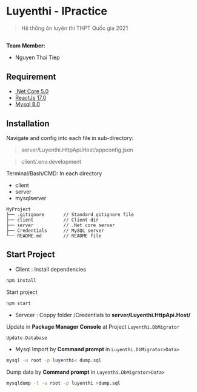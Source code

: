# Luyenthi - IPractice

> Hệ thống ôn luyện thi THPT Quốc gia 2021

##

**Team Member:**

- Nguyen Thai Tiep

## Requirement

- [.Net Core 5.0](https://docs.microsoft.com/en-us/ef/core/)
- [ReactJs 17.0](https://reactjs.org/docs/getting-started.html)
- [Mysql 8.0](https://dev.mysql.com/downloads/)

## Installation

Navigate and config into each file in sub-directory:

> server/Luyenthi.HttpApi.Host/appconfig.json

> client/.env.development

Terminal/Bash/CMD:
In each directory

- client
- server
- mysqlserver

```
MyProject
├── .gitignore       // Standard gitignore file
├── client           // Client dir
├── server           // .Net core server
├── Credentials      // MySQL server
└── README.md        // README file

```

## Start Project

- Client :
  Install dependencies

```sh
npm install
```

Start project

```sh
npm start
```

- Servcer :
  Coppy folder /Credentials to **server/Luyenthi.HttpApi.Host/**

Update in **Package Manager Console** at Project `Luyenthi.DbMigrator`

```sh
Update-Database
```

- Mysql
  Import by **Command prompt** in `Luyenthi.DbMigrator>Data>`

```sh
mysql -u root -p luyenthi< dump.sql
```
Dump data by **Command prompt** in `Luyenthi.DbMigrator>Data>`
```sh
mysqldump -t -u root -p luyenthi >dump.sql
```
